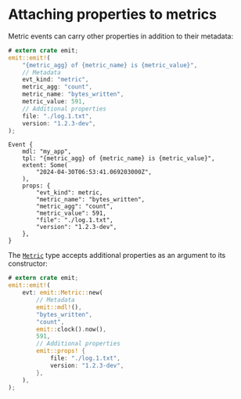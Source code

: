 # Attaching properties to metrics

Metric events can carry other properties in addition to their metadata:

```rust
# extern crate emit;
emit::emit!(
    "{metric_agg} of {metric_name} is {metric_value}",
    // Metadata
    evt_kind: "metric",
    metric_agg: "count",
    metric_name: "bytes_written",
    metric_value: 591,
    // Additional properties
    file: "./log.1.txt",
    version: "1.2.3-dev",
);
```

```text
Event {
    mdl: "my_app",
    tpl: "{metric_agg} of {metric_name} is {metric_value}",
    extent: Some(
        "2024-04-30T06:53:41.069203000Z",
    ),
    props: {
        "evt_kind": metric,
        "metric_name": "bytes_written",
        "metric_agg": "count",
        "metric_value": 591,
        "file": "./log.1.txt",
        "version": "1.2.3-dev",
    },
}
```

The [`Metric`](https://docs.rs/emit/1.2.0/emit/metric/struct.Metric.html) type accepts additional properties as an argument to its constructor:

```rust
# extern crate emit;
emit::emit!(
    evt: emit::Metric::new(
        // Metadata
        emit::mdl!(),
        "bytes_written",
        "count",
        emit::clock().now(),
        591,
        // Additional properties
        emit::props! {
            file: "./log.1.txt",
            version: "1.2.3-dev",
        },
    ),
);
```
